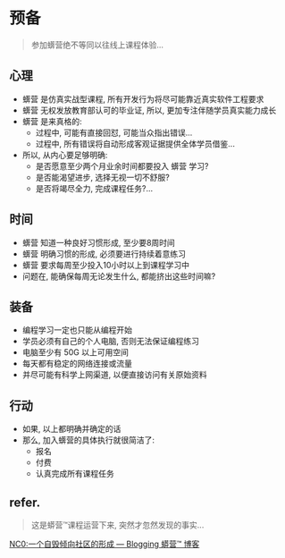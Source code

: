 # 预备
> 参加蠎营绝不等同以往线上课程体验...

## 心理

- 蠎营 是仿真实战型课程, 所有开发行为将尽可能靠近真实软件工程要求
- 蠎营 无权发放教育部认可的毕业证, 所以, 更加专注伴随学员真实能力成长
- 蠎营 是来真格的:
    + 过程中, 可能有直接回怼, 可能当众指出错误...
    + 过程中, 所有错误将自动形成客观证据提供全体学员借鉴...
- 所以, 从内心要足够明确:
    + 是否愿意至少两个月业余时间都要投入 蠎营 学习?
    + 是否能渴望进步, 选择无视一切不舒服?
    + 是否将竭尽全力, 完成课程任务?...


## 时间

- 蠎营 知道一种良好习惯形成, 至少要8周时间
- 蠎营 明确习惯的形成, 必须要进行持续着意练习
- 蠎营 要求每周至少投入10小时以上到课程学习中
- 问题在, 能确保每周无论发生什么, 都能挤出这些时间嘛?


## 装备

- 编程学习一定也只能从编程开始
- 学员必须有自己的个人电脑, 否则无法保证编程练习
- 电脑至少有 50G 以上可用空间
- 每天都有稳定的网络连接或流量
- 并尽可能有科学上网渠道, 以便直接访问有关原始资料

## 行动

- 如果, 以上都明确并确定的话
- 那么, 加入蠎营的具体执行就很简洁了:
    + 报名
    + 付费
    + 认真完成所有课程任务

## refer.
> 这是蟒营™课程运营下来, 突然才忽然发现的事实...

[NC0:一个自毁倾向社区的形成 — Blogging 蟒营™ 博客](https://blog.101.camp/NC/190711-NC101-self-destruction/)

